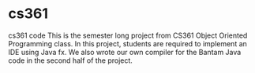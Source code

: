 # cs361
cs361 code
This is the semester long project from CS361 Object Oriented Programming class.
In this project, students are required to implement an IDE using Java fx. 
We also wrote our own compiler for the Bantam Java code in the second half of the project.
